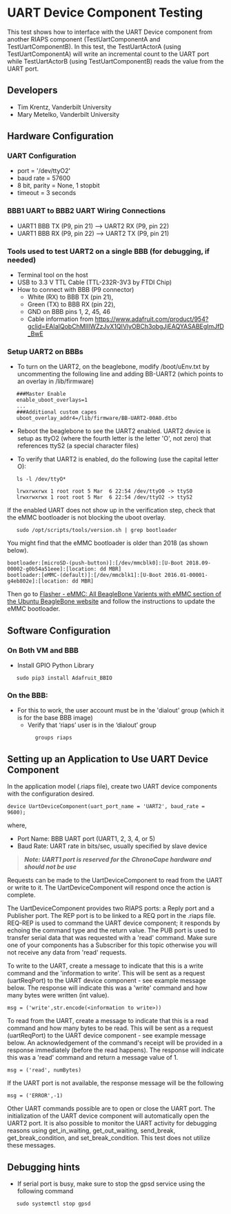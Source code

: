 # UART Device Component Testing

This test shows how to interface with the UART Device component from another RIAPS component (TestUartComponentA and TestUartComponentB).
In this test, the TestUartActorA (using TestUartComponentA) will write an incremental count to the UART port while TestUartActorB (using TestUartComponentB) reads the value from the UART port.  

## Developers
- Tim Krentz, Vanderbilt University
- Mary Metelko, Vanderbilt University

## Hardware Configuration

### UART Configuration
* port = '/dev/ttyO2'
* baud rate = 57600
* 8 bit, parity = None, 1 stopbit   
* timeout = 3 seconds

### BBB1 UART to BBB2 UART Wiring Connections
* UART1 BBB TX (P9, pin 21) --> UART2 RX (P9, pin 22)
* UART1 BBB RX (P9, pin 22) --> UART2 TX (P9, pin 21)

### Tools used to test UART2 on a single BBB (for debugging, if needed)

  - Terminal tool on the host
  - USB to 3.3 V TTL Cable (TTL-232R-3V3 by FTDI Chip)
  - How to connect with BBB (P9 connector)
    - White (RX) to BBB TX (pin 21),
    - Green (TX) to BBB RX (pin 22),
    - GND on BBB pins 1, 2, 45, 46
    - Cable information from https://www.adafruit.com/product/954?gclid=EAIaIQobChMIlIWZzJvX1QIVlyOBCh3obgJjEAQYASABEgImJfD_BwE


 ### Setup UART2 on BBBs

* To turn on the UART2, on the beaglebone, modify /boot/uEnv.txt by uncommenting the following line and adding BB-UART2
(which points to an overlay in /lib/firmware)

```
   ###Master Enable
   enable_uboot_overlays=1
   ...
   ###Additional custom capes
   uboot_overlay_addr4=/lib/firmware/BB-UART2-00A0.dtbo
```

* Reboot the beaglebone to see the UART2 enabled. UART2 device is setup as ttyO2 (where the fourth letter
is the letter 'O', not zero) that references ttyS2 (a special character files)

* To verify that UART2 is enabled, do the following (use the capital letter O):

```
   ls -l /dev/ttyO*

   lrwxrwxrwx 1 root root 5 Mar  6 22:54 /dev/ttyO0 -> ttyS0
   lrwxrwxrwx 1 root root 5 Mar  6 22:54 /dev/ttyO2 -> ttyS2
```

If the enabled UART does not show up in the verification step, check that the eMMC bootloader is not blocking the uboot overlay.  

```
   sudo /opt/scripts/tools/version.sh | grep bootloader
```

You might find that the eMMC bootloader is older than 2018 (as shown below).  

```
bootloader:[microSD-(push-button)]:[/dev/mmcblk0]:[U-Boot 2018.09-00002-g0b54a51eee]:[location: dd MBR]
bootloader:[eMMC-(default)]:[/dev/mmcblk1]:[U-Boot 2016.01-00001-g4eb802e]:[location: dd MBR]
```

Then go to [Flasher - eMMC: All BeagleBone Varients with eMMC section of the Ubuntu BeagleBone website](https://elinux.org/BeagleBoardUbuntu) and follow the instructions to update the eMMC bootloader.

## Software Configuration

### On Both VM and BBB

* Install GPIO Python Library

```
   sudo pip3 install Adafruit_BBIO
```

### On the BBB:

* For this to work, the user account must be in the 'dialout' group (which it is for the base BBB image)
    * Verify that ‘riaps’ user is in the ‘dialout’ group

```
         groups riaps
```

## Setting up an Application to Use UART Device Component

In the application model (.riaps file), create two UART device components with the configuration desired.  

```
device UartDeviceComponent(uart_port_name = 'UART2', baud_rate = 9600);
```

where,
- Port Name: BBB UART port (UART1, 2, 3, 4, or 5)
- Baud Rate: UART rate in bits/sec, usually specified by slave device

>***Note:  UART1 port is reserved for the ChronoCape hardware and should not be use***

Requests can be made to the UartDeviceComponent to read from the UART or write to it.  The UartDeviceComponent will respond once the action is complete.  

The UartDeviceComponent provides two RIAPS ports: a Reply port and a Publisher port. The REP port is to be linked to a REQ port in the .riaps file. REQ-REP is used to command the UART device component; it responds by echoing the command type and the return value. The PUB port is used to transfer serial data that was requested with a 'read' command. Make sure one of your components has a Subscriber for this topic otherwise you will not receive any data from 'read' requests.

To write to the UART, create a message to indicate that this is a write command and the 'information to write'.  This will be sent as a request (uartReqPort) to the UART device component - see example message below.  The response will indicate this was a 'write' command and how many bytes were written (int value).

```
msg = ('write',str.encode(<information to write>))
```

To read from the UART, create a message to indicate that this is a read command and how many bytes to be read.  This will be sent as a request (uartReqPort) to the UART device component - see example message below.  An acknowledgement of the command's receipt will be provided in a response immediately (before the read happens).  The response will indicate this was a 'read' command and return a message value of 1.

```
msg = ('read', numBytes)
```

If the UART port is not available, the response message will be the following

```
msg = ('ERROR',-1)
```

Other UART commands possible are to open or close the UART port.  The initialization of the UART device component will automatically open the UART2 port.  It is also possible to monitor the UART activity for debugging reasons using get_in_waiting, get_out_waiting, send_break, get_break_condition, and set_break_condition.  This test does not utilize these messages.

## Debugging hints

* If serial port is busy, make sure to stop the gpsd service using the following command

```
   sudo systemctl stop gpsd
```
